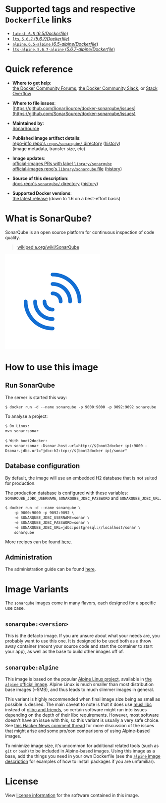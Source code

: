 <!--

********************************************************************************

WARNING:

    DO NOT EDIT "sonarqube/README.md"

    IT IS AUTO-GENERATED

    (from the other files in "sonarqube/" combined with a set of templates)

********************************************************************************

-->

# Supported tags and respective `Dockerfile` links

-	[`latest`, `6.5` (*6.5/Dockerfile*)](https://github.com/SonarSource/docker-sonarqube/blob/65090c41e5e8157e656e6a7fd3853f5e09f6eae6/6.5/Dockerfile)
-	[`lts`, `5.6.7` (*5.6.7/Dockerfile*)](https://github.com/SonarSource/docker-sonarqube/blob/65090c41e5e8157e656e6a7fd3853f5e09f6eae6/5.6.7/Dockerfile)
-	[`alpine`, `6.5-alpine` (*6.5-alpine/Dockerfile*)](https://github.com/SonarSource/docker-sonarqube/blob/65090c41e5e8157e656e6a7fd3853f5e09f6eae6/6.5-alpine/Dockerfile)
-	[`lts-alpine`, `5.6.7-alpine` (*5.6.7-alpine/Dockerfile*)](https://github.com/SonarSource/docker-sonarqube/blob/65090c41e5e8157e656e6a7fd3853f5e09f6eae6/5.6.7-alpine/Dockerfile)

# Quick reference

-	**Where to get help**:  
	[the Docker Community Forums](https://forums.docker.com/), [the Docker Community Slack](https://blog.docker.com/2016/11/introducing-docker-community-directory-docker-community-slack/), or [Stack Overflow](https://stackoverflow.com/search?tab=newest&q=docker)

-	**Where to file issues**:  
	[https://github.com/SonarSource/docker-sonarqube/issues](https://github.com/SonarSource/docker-sonarqube/issues)

-	**Maintained by**:  
	[SonarSource](https://github.com/SonarSource/docker-sonarqube)

-	**Published image artifact details**:  
	[repo-info repo's `repos/sonarqube/` directory](https://github.com/docker-library/repo-info/blob/master/repos/sonarqube) ([history](https://github.com/docker-library/repo-info/commits/master/repos/sonarqube))  
	(image metadata, transfer size, etc)

-	**Image updates**:  
	[official-images PRs with label `library/sonarqube`](https://github.com/docker-library/official-images/pulls?q=label%3Alibrary%2Fsonarqube)  
	[official-images repo's `library/sonarqube` file](https://github.com/docker-library/official-images/blob/master/library/sonarqube) ([history](https://github.com/docker-library/official-images/commits/master/library/sonarqube))

-	**Source of this description**:  
	[docs repo's `sonarqube/` directory](https://github.com/docker-library/docs/tree/master/sonarqube) ([history](https://github.com/docker-library/docs/commits/master/sonarqube))

-	**Supported Docker versions**:  
	[the latest release](https://github.com/docker/docker-ce/releases/latest) (down to 1.6 on a best-effort basis)

# What is SonarQube?

SonarQube is an open source platform for continuous inspection of code quality.

> [wikipedia.org/wiki/SonarQube](http://en.wikipedia.org/wiki/SonarQube)

![logo](https://raw.githubusercontent.com/docker-library/docs/84479f149eb7d748d5dc057665eb96f923e60dc1/sonarqube/logo.png)

# How to use this image

## Run SonarQube

The server is started this way:

```console
$ docker run -d --name sonarqube -p 9000:9000 -p 9092:9092 sonarqube
```

To analyse a project:

```console
$ On Linux:
mvn sonar:sonar

$ With boot2docker:
mvn sonar:sonar -Dsonar.host.url=http://$(boot2docker ip):9000 -Dsonar.jdbc.url="jdbc:h2:tcp://$(boot2docker ip)/sonar"
```

## Database configuration

By default, the image will use an embedded H2 database that is not suited for production.

The production database is configured with these variables: `SONARQUBE_JDBC_USERNAME`, `SONARQUBE_JDBC_PASSWORD` and `SONARQUBE_JDBC_URL`.

```console
$ docker run -d --name sonarqube \
	-p 9000:9000 -p 9092:9092 \
	-e SONARQUBE_JDBC_USERNAME=sonar \
	-e SONARQUBE_JDBC_PASSWORD=sonar \
	-e SONARQUBE_JDBC_URL=jdbc:postgresql://localhost/sonar \
	sonarqube
```

More recipes can be found [here](https://github.com/SonarSource/docker-sonarqube/blob/master/recipes.md).

## Administration

The administration guide can be found [here](http://docs.sonarqube.org/display/SONAR/Administration+Guide).

# Image Variants

The `sonarqube` images come in many flavors, each designed for a specific use case.

## `sonarqube:<version>`

This is the defacto image. If you are unsure about what your needs are, you probably want to use this one. It is designed to be used both as a throw away container (mount your source code and start the container to start your app), as well as the base to build other images off of.

## `sonarqube:alpine`

This image is based on the popular [Alpine Linux project](http://alpinelinux.org), available in [the `alpine` official image](https://hub.docker.com/_/alpine). Alpine Linux is much smaller than most distribution base images (~5MB), and thus leads to much slimmer images in general.

This variant is highly recommended when final image size being as small as possible is desired. The main caveat to note is that it does use [musl libc](http://www.musl-libc.org) instead of [glibc and friends](http://www.etalabs.net/compare_libcs.html), so certain software might run into issues depending on the depth of their libc requirements. However, most software doesn't have an issue with this, so this variant is usually a very safe choice. See [this Hacker News comment thread](https://news.ycombinator.com/item?id=10782897) for more discussion of the issues that might arise and some pro/con comparisons of using Alpine-based images.

To minimize image size, it's uncommon for additional related tools (such as `git` or `bash`) to be included in Alpine-based images. Using this image as a base, add the things you need in your own Dockerfile (see the [`alpine` image description](https://hub.docker.com/_/alpine/) for examples of how to install packages if you are unfamiliar).

# License

View [license information](http://www.gnu.org/licenses/lgpl.txt) for the software contained in this image.
